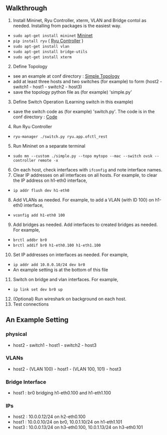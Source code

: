 ## Walkthrough ##
1. Install Mininet, Ryu Controller, xterm, VLAN and Bridge contol as needed. Installing from packages is the easiest way.
  * `sudo apt-get install mininet` [Mininet](http://mininet.org/download/)
  * `pip install ryu` (  [Ryu Controller](https://ryu.readthedocs.io/en/latest/getting_started.html) )
  * `sudo apt-get install vlan`
  * `sudo apt-get install bridge-utils`
  * `sudo apt-get install xterm`
2. Define Topology
  * see an example at conf directory : [Simple Topology](https://github.com/githubtofu/nwbasic/blob/master/conf/simple_topo.py)
  * add at least three hosts and two switches (for example) to form (host2 - switch1 - host1 - switch2 - host3)
  * save the topology python file as (for example) 'simple.py'
3. Define Switch Operation (Learning switch in this example)
  * save the switch code as (for example) 'switch.py'. The code is in the conf directory : [Code](https://github.com/githubtofu/nwbasic/blob/master/conf/learning_sw.py)
4. Run Ryu Controller
  * `ryu-manager ./switch.py ryu.app.ofctl_rest`
5. Run Mininet on a separate terminal
  * `sudo mn --custom ./simple.py --topo mytopo --mac --switch ovsk --controller remote -x`
6. On each host, check interfaces with `ifconfig` and note interface names.
7. Clear IP addresses on all interfaces on all hosts. For example, to clear the IP address on h1-eth0 interface,
  * `ip addr flush dev h1-eth0`
8. Add VLANs as needed. For example, to add a VLAN (with ID 100) on h1-eth0 interface,
  * `vconfig add h1-eth0 100`
9. Add bridges as needed. Add interfaces to created bridges as needed. For example,
  * `brctl addbr br0`
  * `brctl addif br0 h1-eth0.100 h1-eth1.100`
10. Set IP addresses on interfaces as needed. For example,
  * `ip addr add 10.0.0.10/24 dev br0`
  * An example setting is at the bottom of this file
11. Switch on bridge and vlan interfaces. For example,
  * `ip link set dev br0 up`
12. (Optional) Run wireshark on background on each host.
13. Test connections

## An Example Setting ##
### physical ###
* host2 - switch1 - host1 - switch2 - host3
### VLANs ###
* host2 - (VLAN 100) - host1 - (VLAN 100, 101) - host3
### Bridge Interface ###
* host1 : br0 bridging h1-eth0.100 and h1-eth1.100
### IPs ###
* host2 : 10.0.0.12/24 on h2-eth0.100
* host1 : 10.0.0.10/24 on br0, 10.0.1.10/24 on h1-eth1.101
* host3 : 10.0.0.13/24 on h3-eth0.100, 10.0.1.13/24 on h3-eth0.101
